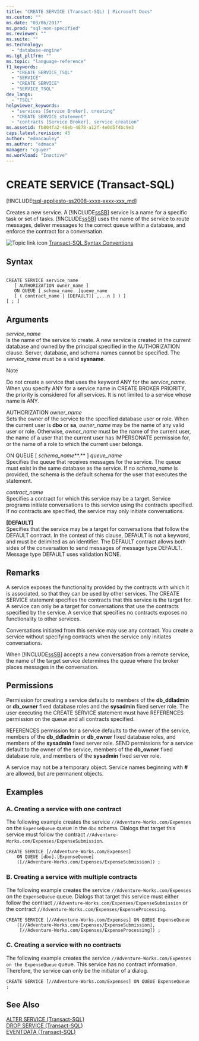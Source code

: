 ```yaml
---
title: "CREATE SERVICE (Transact-SQL) | Microsoft Docs"
ms.custom: ""
ms.date: "03/06/2017"
ms.prod: "sql-non-specified"
ms.reviewer: ""
ms.suite: ""
ms.technology: 
  - "database-engine"
ms.tgt_pltfrm: ""
ms.topic: "language-reference"
f1_keywords: 
  - "CREATE_SERVICE_TSQL"
  - "SERVICE"
  - "CREATE SERVICE"
  - "SERVICE_TSQL"
dev_langs: 
  - "TSQL"
helpviewer_keywords: 
  - "services [Service Broker], creating"
  - "CREATE SERVICE statement"
  - "contracts [Service Broker], service creation"
ms.assetid: fb804fa2-48eb-4878-a12f-4e0d5f4bc9e3
caps.latest.revision: 43
author: "edmacauley"
ms.author: "edmaca"
manager: "cguyer"
ms.workload: "Inactive"
---
```

# CREATE SERVICE (Transact-SQL)
[!INCLUDE[tsql-appliesto-ss2008-xxxx-xxxx-xxx_md](../../includes/tsql-appliesto-ss2008-xxxx-xxxx-xxx-md.md)]

  Creates a new service. A [!INCLUDE[ssSB](../../includes/sssb-md.md)] service is a name for a specific task or set of tasks. [!INCLUDE[ssSB](../../includes/sssb-md.md)] uses the name of the service to route messages, deliver messages to the correct queue within a database, and enforce the contract for a conversation.  
  
 ![Topic link icon](../../database-engine/configure-windows/media/topic-link.gif "Topic link icon") [Transact-SQL Syntax Conventions](../../t-sql/language-elements/transact-sql-syntax-conventions-transact-sql.md)  
  
## Syntax  
  
```  
  
CREATE SERVICE service_name  
   [ AUTHORIZATION owner_name ]  
   ON QUEUE [ schema_name. ]queue_name  
   [ ( contract_name | [DEFAULT][ ,...n ] ) ]  
[ ; ]  
```  
  
## Arguments  
 *service_name*  
 Is the name of the service to create. A new service is created in the current database and owned by the principal specified in the AUTHORIZATION clause. Server, database, and schema names cannot be specified. The *service_name* must be a valid **sysname**.  
  
> [!NOTE]  
>  Do not create a service that uses the keyword ANY for the *service_name*. When you specify ANY for a service name in CREATE BROKER PRIORITY, the priority is considered for all services. It is not limited to a service whose name is ANY.  
  
 AUTHORIZATION *owner_name*  
 Sets the owner of the service to the specified database user or role. When the current user is **dbo** or **sa**, *owner_name* may be the name of any valid user or role. Otherwise, *owner_name* must be the name of the current user, the name of a user that the current user has IMPERSONATE permission for, or the name of a role to which the current user belongs.  
  
 ON QUEUE [ *schema_name***.** ] *queue_name*  
 Specifies the queue that receives messages for the service. The queue must exist in the same database as the service. If no *schema_name* is provided, the schema is the default schema for the user that executes the statement.  
  
 *contract_name*  
 Specifies a contract for which this service may be a target. Service programs initiate conversations to this service using the contracts specified. If no contracts are specified, the service may only initiate conversations.  
  
 **[**DEFAULT**]**  
 Specifies that the service may be a target for conversations that follow the DEFAULT contract. In the context of this clause, DEFAULT is not a keyword, and must be delimited as an identifier. The DEFAULT contract allows both sides of the conversation to send messages of message type DEFAULT. Message type DEFAULT uses validation NONE.  
  
## Remarks  
 A service exposes the functionality provided by the contracts with which it is associated, so that they can be used by other services. The CREATE SERVICE statement specifies the contracts that this service is the target for. A service can only be a target for conversations that use the contracts specified by the service. A service that specifies no contracts exposes no functionality to other services.  
  
 Conversations initiated from this service may use any contract. You create a service without specifying contracts when the service only initiates conversations.  
  
 When [!INCLUDE[ssSB](../../includes/sssb-md.md)] accepts a new conversation from a remote service, the name of the target service determines the queue where the broker places messages in the conversation.  
  
## Permissions  
 Permission for creating a service defaults to members of the **db_ddladmin** or **db_owner** fixed database roles and the **sysadmin** fixed server role. The user executing the CREATE SERVICE statement must have REFERENCES permission on the queue and all contracts specified.  
  
 REFERENCES permission for a service defaults to the owner of the service, members of the **db_ddladmin** or **db_owner** fixed database roles, and members of the **sysadmin** fixed server role. SEND permissions for a service default to the owner of the service, members of the **db_owner** fixed database role, and members of the **sysadmin** fixed server role.  
  
 A service may not be a temporary object. Service names beginning with **#** are allowed, but are permanent objects.  
  
## Examples  
  
### A. Creating a service with one contract  
 The following example creates the service `//Adventure-Works.com/Expenses` on the `ExpenseQueue` queue in the `dbo` schema. Dialogs that target this service must follow the contract `//Adventure-Works.com/Expenses/ExpenseSubmission`.  
  
```  
CREATE SERVICE [//Adventure-Works.com/Expenses]  
    ON QUEUE [dbo].[ExpenseQueue]  
    ([//Adventure-Works.com/Expenses/ExpenseSubmission]) ;  
```  
  
### B. Creating a service with multiple contracts  
 The following example creates the service `//Adventure-Works.com/Expenses` on the `ExpenseQueue` queue. Dialogs that target this service must either follow the contract `//Adventure-Works.com/Expenses/ExpenseSubmission` or the contract `//Adventure-Works.com/Expenses/ExpenseProcessing`.  
  
```  
CREATE SERVICE [//Adventure-Works.com/Expenses] ON QUEUE ExpenseQueue  
    ([//Adventure-Works.com/Expenses/ExpenseSubmission],  
     [//Adventure-Works.com/Expenses/ExpenseProcessing]) ;  
```  
  
### C. Creating a service with no contracts  
 The following example creates the service `//Adventure-Works.com/Expenses on the ExpenseQueue` queue. This service has no contract information. Therefore, the service can only be the initiator of a dialog.  
  
```  
CREATE SERVICE [//Adventure-Works.com/Expenses] ON QUEUE ExpenseQueue ;  
```  
  
## See Also  
 [ALTER SERVICE &#40;Transact-SQL&#41;](../../t-sql/statements/alter-service-transact-sql.md)   
 [DROP SERVICE &#40;Transact-SQL&#41;](../../t-sql/statements/drop-service-transact-sql.md)   
 [EVENTDATA &#40;Transact-SQL&#41;](../../t-sql/functions/eventdata-transact-sql.md)  
  
  
